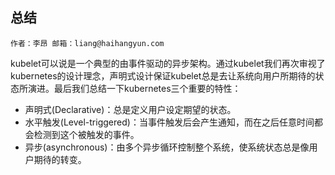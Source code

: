 ## 总结

```
作者：李昂 邮箱：liang@haihangyun.com
```

kubelet可以说是一个典型的由事件驱动的异步架构。通过kubelet我们再次审视了kubernetes的设计理念，声明式设计保证kubelet总是去让系统向用户所期待的状态所演进。最后我们总结一下kubernetes三个重要的特性：

* 声明式\(Declarative\)：总是定义用户设定期望的状态。
* 水平触发\(Level-triggered\)：当事件触发后会产生通知，而在之后任意时间都会检测到这个被触发的事件。
* 异步\(asynchronous\)：由多个异步循环控制整个系统，使系统状态总是像用户期待的转变。



